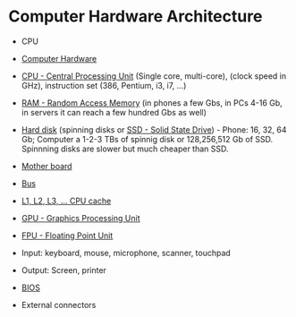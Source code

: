 # Computer Hardware Architecture

* CPU

* [Computer Hardware](https://en.wikipedia.org/wiki/Computer#Hardware)
* [CPU -  Central Processing Unit](https://en.wikipedia.org/wiki/Central_processing_unit) (Single core, multi-core), (clock speed in GHz), instruction set (386, Pentium, i3, i7, ...)
* [RAM -  Random Access Memory](https://en.wikipedia.org/wiki/Random-access_memory) (in phones a few Gbs, in PCs 4-16 Gb, in servers it can reach a few hundred Gbs as well)
* [Hard disk](https://en.wikipedia.org/wiki/Hard_disk_drive) (spinning disks or [SSD - Solid State Drive](https://en.wikipedia.org/wiki/Solid-state_drive)) - Phone: 16, 32, 64 Gb; Computer a 1-2-3 TBs of spinnig disk or 128,256,512 Gb of SSD. Spinnning disks are slower but much cheaper than SSD.
* [Mother board](https://en.wikipedia.org/wiki/Motherboard)
* [Bus](https://en.wikipedia.org/wiki/Bus_(computing))
* [L1, L2, L3, ... CPU cache](https://en.wikipedia.org/wiki/CPU_cache)
* [GPU - Graphics Processing Unit](https://en.wikipedia.org/wiki/Graphics_processing_unit)
* [FPU - Floating Point Unit](https://en.wikipedia.org/wiki/Floating-point_unit)
* Input: keyboard, mouse, microphone, scanner, touchpad
* Output: Screen, printer
* [BIOS](https://en.wikipedia.org/wiki/BIOS)
* External connectors



